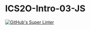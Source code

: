 # ICS2O-Intro-03-JS

[![GitHub's Super Linter](https://github.com/CristianoSellitto/ICS2O-Intro-03-JS/workflows/GitHub's%20Super%20Linter/badge.svg)](https://github.com/CristianoSellitto/ICS2O-Intro-03-JS/actions)
